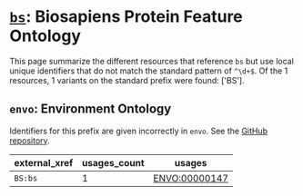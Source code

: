 # [`bs`](https://bioregistry.io/bs): Biosapiens Protein Feature Ontology

This page summarize the different resources that reference `bs`
but use local unique identifiers that do not match the standard pattern of
`^\d+$`. Of the 1 resources,
1 variants on the standard prefix were found: ['BS'].

## `envo`: Environment Ontology

Identifiers for this prefix are given incorrectly in `envo`. See the [GitHub repository](https://github.com/EnvironmentOntology/envo).

| external_xref   |   usages_count | usages                                                |
|-----------------|----------------|-------------------------------------------------------|
| `BS:bs`         |              1 | [ENVO:00000147](https://bioregistry.io/ENVO:00000147) |

